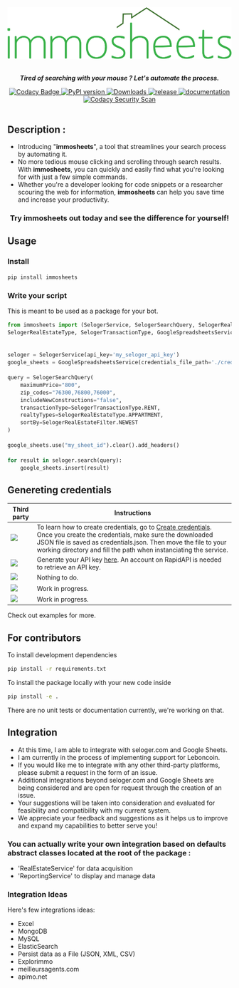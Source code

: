 <div id="header" align="center">
  <img src="SVGLogo.svg"/><br><br>
    <p><strong><em>Tired of searching with your mouse ? Let's automate the process.</em></strong></p>
    <a href="https://app.codacy.com/project/badge/Grade/ba1afb9f8ffe402ca6a31a30ba63b628">
      <img src="https://app.codacy.com/project/badge/Grade/ba1afb9f8ffe402ca6a31a30ba63b628" alt="Codacy Badge">
   </a>
   <a href="https://badge.fury.io/py/immosheets">
      <img src="https://badge.fury.io/py/immosheets.svg" alt="PyPI version">
  </a>
  <a href="https://pepy.tech/project/immosheets">
     <img src="https://static.pepy.tech/badge/immosheets" alt="Downloads">
  </a>
  <a href="https://github.com/arthuRHD/immosheets/actions/workflows/python-publish.yml">
    <img src="https://github.com/arthuRHD/immosheets/actions/workflows/python-publish.yml/badge.svg" alt="release">
  </a>
  <a href="https://github.com/arthuRHD/immosheets/actions/workflows/documentation-publish.yml">
    <img src="https://github.com/arthuRHD/immosheets/actions/workflows/documentation-publish.yml/badge.svg" alt="documentation">
  </a>
  <a href="https://github.com/arthuRHD/immosheets/actions/workflows/codacy.yml">
    <img src="https://github.com/arthuRHD/immosheets/actions/workflows/codacy.yml/badge.svg" alt="Codacy Security Scan">
  </a>
</div>
<br>

## Description :
+ Introducing "**immosheets**", a tool that streamlines your search process by automating it. 
+ No more tedious mouse clicking and scrolling through search results. With **immosheets**, you can quickly and easily find what you're looking for with just a few simple commands. 
+ Whether you're a developer looking for code snippets or a researcher scouring the web for information, **immosheets** can help you save time and increase your productivity. 

<div align="center">
<h3>Try immosheets out today and see the difference for yourself!<h3>
</div>



## Usage

### Install

```sh
pip install immosheets
```

### Write your script

This is meant to be used as a package for your bot.

```py
from immosheets import (SelogerService, SelogerSearchQuery, SelogerRealEstateFilter, 
SelogerRealEstateType, SelogerTransactionType, GoogleSpreadsheetsService)


seloger = SelogerService(api_key='my_seloger_api_key')
google_sheets = GoogleSpreadsheetsService(credentials_file_path='./credentials.json')

query = SelogerSearchQuery(
    maximumPrice="800",
    zip_codes="76300,76800,76000",
    includeNewConstructions="false",
    transactionType=SelogerTransactionType.RENT,
    realtyTypes=SelogerRealEstateType.APPARTMENT,
    sortBy=SelogerRealEstateFilter.NEWEST
)

google_sheets.use("my_sheet_id").clear().add_headers()

for result in seloger.search(query):
    google_sheets.insert(result)
```
## Genereting credentials

| **Third party** | **Instructions**                                                                                                                                                                                                                                                                                                                     |
|-----------------|--------------------------------------------------------------------------------------------------------------------------------------------------------------------------------------------------------------------------------------------------------------------------------------------------------------------------------------|
| [<img src="https://kstatic.googleusercontent.com/files/adf55cdf4c7f8fb38efbf8df6c2792660fbeff2d05be05f2ec8e9c265a179b51c64b9679d8aee00e09cad19ce419d90a2d999b82cea4200abbe78c73e6bfaacf" width=100>](https://www.google.fr/intl/fr/sheets/about/)    | To learn how to create credentials, go to [Create credentials](https://developers.google.com/workspace/guides/create-credentials).  Once you create the credentials, make sure the downloaded JSON file is saved as credentials.json. Then move the file to your working directory and fill the path when instanciating the service. |
| [<img src="https://is1-ssl.mzstatic.com/image/thumb/Purple112/v4/bf/64/69/bf646951-e676-9162-1300-4e9a3beb1a8f/AppIcon-0-1x_U007emarketing-0-7-0-85-220.png/256x256bb.jpg" width=100>](https://www.seloger.com/)        | Generate your API key [here](https://rapidapi.com/apidojo/api/seloger/). An account on RapidAPI is needed to retrieve an API key. |
| [<img src="https://static.orpi.com/images/orpibackend/default/5c6e83b340014_Orpi_picto_Agences%20ORPI_ROUGE.png" width=100>](https://www.orpi.com/) | Nothing to do. |
|  [<img src="https://www.erafrance.com/assets/imgs/era-logo-national.svg" width=100>](https://www.erafrance.com) | Work in progress. |
| [<img src="https://www.ouestfrance-immo.com/photo-laforet-guingamp/client/1498/laforet-guingamp-1498logo.jpg" width=100>](https://www.laforet.com/) | Work in progress. |

Check out examples for more.

## For contributors

To install development dependencies

```sh
pip install -r requirements.txt
```

To install the package locally with your new code inside

```sh
pip install -e .
```

There are no unit tests or documentation currently, we're working on that.

## Integration

+ At this time, I am able to integrate with seloger.com and Google Sheets.
+ I am currently in the process of implementing support for Leboncoin.
+ If you would like me to integrate with any other third-party platforms, please submit a request in the form of an issue.
+ Additional integrations beyond seloger.com and Google Sheets are being considered and are open for request through the creation of an issue.
+ Your suggestions will be taken into consideration and evaluated for feasibility and compatibility with my current system.
+ We appreciate your feedback and suggestions as it helps us to improve and expand my capabilities to better serve you!

### You can actually write your own integration based on defaults abstract classes located at the root of the package :

- 'RealEstateService' for data acquisition
- 'ReportingService' to display and manage data
    
    
### Integration Ideas 
    
Here's few integrations ideas:

- Excel
- MongoDB
- MySQL
- ElasticSearch
- Persist data as a File (JSON, XML, CSV)
- Explorimmo
- meilleursagents.com
- apimo.net
